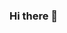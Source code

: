 ### Hi there 👋

<!--
**valdemar2000/valdemar2000** is a ✨ _special_ ✨ repository because its `README.md` (this file) appears on your GitHub profile.

Here are some ideas to get you started:

- 🔭 Внастоящее время я ищу работу "QA Engeneer"
- 🌱 Сечас я учусь на курсах 
- 👯 Я ищу сотрудничество
- 🤔 Я ищу помощь
- 💬 Спроси меня о
- 📫 Как связаться со мной.
- 😄 Местоимение
- ⚡Интересный факт
-->
